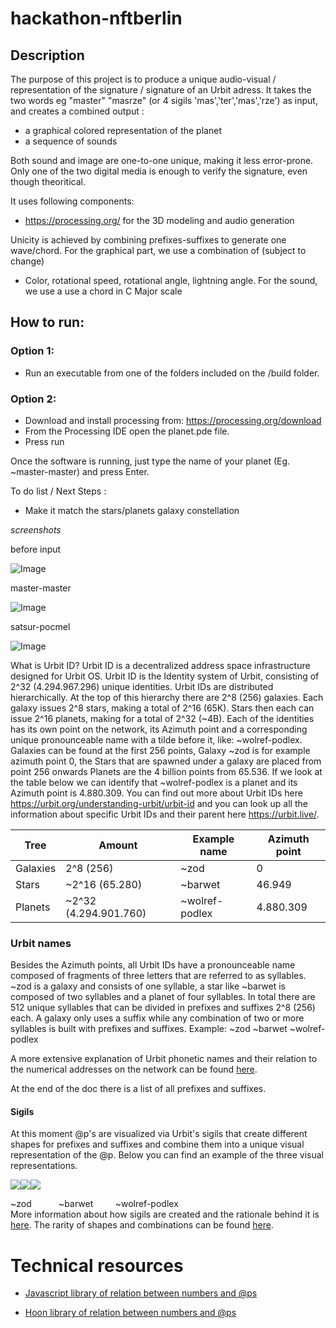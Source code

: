 # hackathon-nftberlin

## Description

The purpose of this project is to produce a unique audio-visual / representation of the signature / signature of an Urbit adress.
It takes the two words eg "master" "masrze" (or 4 sigils 'mas','ter','mas','rze') as input,
and creates a combined output :
- a graphical colored representation of the planet
- a sequence of sounds

Both sound and image are one-to-one unique, making it less error-prone.
Only one of the two digital media is enough to verify the signature, even though theoritical.

It uses following components:
- https://processing.org/ for the 3D modeling and audio generation

Unicity is achieved by combining prefixes-suffixes to generate one wave/chord.
For the graphical part, we use a combination of (subject to change)
- Color, rotational speed, rotational angle, lightning angle.
For the sound, we use a use a chord in C Major scale

## How to run:

### Option 1: 
 - Run an executable from one of the folders included on the /build folder.

### Option 2:
 - Download and install processing from: https://processing.org/download
 - From the Processing IDE open the planet.pde file.
 - Press run

Once the software is running, just type the name of your planet (Eg. ~master-master) and press Enter.


To do list / Next Steps :
- Make it match the stars/planets galaxy constellation


*screenshots*

before input

![Image](https://media.discordapp.net/attachments/979652228019277829/980015040398778398/Screenshot_2022-05-28_at_09.47.09.png?width=771&height=606)

master-master

![Image](https://media.discordapp.net/attachments/979652228019277829/980015040671383582/Screenshot_2022-05-28_at_09.47.39.png?width=769&height=606)

satsur-pocmel

![Image](https://media.discordapp.net/attachments/979652228019277829/980015040927240252/Screenshot_2022-05-28_at_09.47.54.png?width=769&height=606)

What is Urbit ID?
Urbit ID is a decentralized address space infrastructure designed for Urbit OS. Urbit ID is the Identity system of Urbit, consisting of 2^32 (4.294.967.296) unique identities. Urbit IDs are distributed hierarchically. At the top of this hierarchy there are 2^8 (256) galaxies. Each galaxy issues 2^8 stars, making a total of 2^16 (65K). Stars then each can issue 2^16 planets, making for a total of 2^32 (~4B). Each of the identities has its own point on the network, its Azimuth point and a corresponding unique pronounceable name with a tilde before it, like: ~wolref-podlex. Galaxies can be found at the first 256 points, Galaxy ~zod is for example azimuth point 0, the Stars that are spawned under a galaxy are placed from point 256 onwards Planets are the 4 billion points from 65.536. If we look at the table below we can identify that ~wolref-podlex is a planet and its Azimuth point is 4.880.309. You can find out more about Urbit IDs here https://urbit.org/understanding-urbit/urbit-id and you can look up all the information about specific Urbit IDs and their parent here https://urbit.live/.

| Tree | Amount | Example name | Azimuth point |
| -- | -- | -- | -- |
| Galaxies|2^8 (256)|~zod|0|
|Stars|~2^16 (65.280)|~barwet|46.949|
|Planets|~2^32 (4.294.901.760)|~wolref-podlex|4.880.309|

### Urbit names

Besides the Azimuth points, all Urbit IDs have a pronounceable name composed of fragments of three letters that are referred to as syllables. ~zod is a galaxy and consists of one syllable, a star like ~barwet is composed of two syllables and a planet of four syllables. In total there are 512 unique syllables that can be divided in prefixes and suffixes 2^8 (256) each. A galaxy only uses a suffix while any combination of two or more syllables is built with prefixes and suffixes. Example: ~zod ~barwet ~wolref-podlex

A more extensive explanation of Urbit phonetic names and their relation to the numerical addresses on the network can be found [here](https://blog.urbit.live/an-intro-to-urbit-names/).

At the end of the doc there is a list of all prefixes and suffixes.

#### Sigils

At this moment @p's are visualized via Urbit's sigils that create different shapes for prefixes and suffixes and combine them into a unique visual representation of the @p. Below you can find an example of the three visual representations.

![](https://lh3.googleusercontent.com/lRht9jE7a0WVYwb3rvZRfqbfMi0RjJ7ZYCiIvqUj74BcD0kGW9UG4vw3-ho4Ms87zuWjpp_jwA9NW5mU-yGShSRfmnEDvBnVcCe1VO4GO__I76C3GzC0FNsShX2K3jrs-JusTLqh76r-dlbWZg)![](https://lh5.googleusercontent.com/nA1Zy0rHvfVxoz64Ei49xJP-HEeSvi_GxlMTL60Y6Ahk9Vi1wWLoHH9HsMQoPWdLaPKGjYxdtuC7_l_PnL4yb7KE8F5zlM9u3KBGkKfFOyC04pl8qdYYjtqDjxw8DxyP2nk1udNBb3txPLo1Jg)![](https://lh3.googleusercontent.com/Ydvm5RskLSj2Ttwxt7884Zx7xOUjxPpoAwQcGikIfTAOlKbgd6ZZuWnD1-w93_Ogj1X5qzkKyy4zI8Ej8i8J5f8AZSFETPywiCW37XtegfXOs8fNfCzBdob4-Xtr4_mtuqiWnknmyxY2KEhQxQ)

~zod            ~barwet           ~wolref-podlex\
More information about how sigils are created and the rationale behind it is [here](https://urbit.org/blog/creating-sigils). The rarity of shapes and combinations can be found [here](https://urbit.me/about/rarest-urbit-sigils).

Technical resources
===================

-   [Javascript library of relation between numbers and @ps](https://github.com/urbit/urbit-ob/)

-   [Hoon library of relation between numbers and @ps](https://github.com/urbit/urbit/blob/master/pkg/arvo/sys/hoon.hoon)
